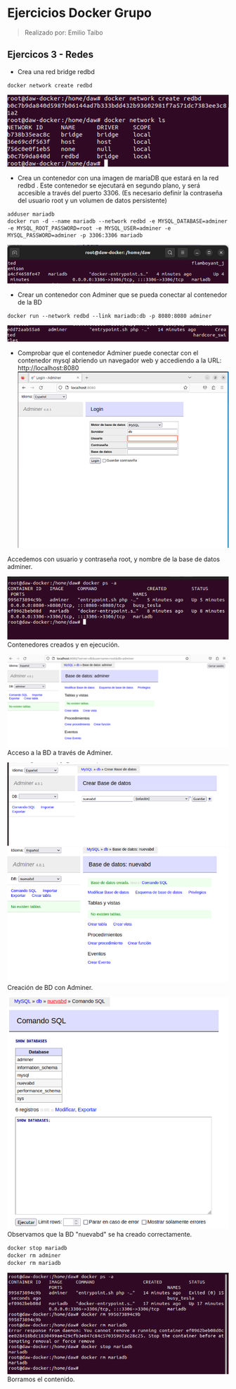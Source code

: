 # Ejercicios Docker Grupo
> Realizado por: Emilio Taibo

## Ejercicos 3 - Redes

- Crea una red bridge redbd
~~~
docker network create redbd
~~~
![](assets/CP3.1.png)
- Crea un contenedor con una imagen de mariaDB que estará en la red redbd . Este
contenedor se ejecutará en segundo plano, y será accesible a través del puerto 3306. (Es
necesario definir la contraseña del usuario root y un volumen de datos persistente)
~~~
adduser mariadb
docker run -d --name mariadb --network redbd -e MYSQL_DATABASE=adminer -e MYSQL_ROOT_PASSWORD=root -e MYSQL_USER=adminer -e MYSQL_PASSWORD=adminer -p 3306:3306 mariadb
~~~
![](assets/CP3.2.PNG)

- Crear un contenedor con Adminer que se pueda conectar al contenedor de la BD
~~~
docker run --network redbd --link mariadb:db -p 8080:8080 adminer
~~~
![](assets/CP3.3.PNG)
- Comprobar que el contenedor Adminer puede conectar con el contenedor mysql abriendo un navegador web y accediendo a la URL: http://localhost:8080
![](assets/CP3.4.PNG)

Accedemos con usuario y contraseña root, y nombre de la base de datos adminer.

![](assets/P1.png)
Contenedores creados y en ejecución.

![](assets/P2.png)
Acceso a la BD a través de Adminer.

![](assets/P3.png)
![](assets/P3.1.png)
Creación de BD con Adminer.

![](assets/P4.png)
Observamos que la BD "nuevabd" se ha creado correctamente.


```sh
docker stop mariadb
docker rm adminer
docker rm mariadb
```
![](assets/P5.png)
Borramos el contenido.